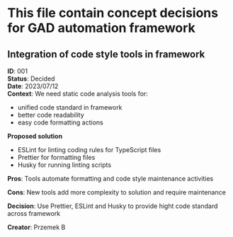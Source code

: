 # This file contain concept decisions for GAD automation framework


## Integration of code style tools in framework


**ID**: 001  
**Status**: Decided  
**Date**: 2023/07/12  
**Context**:
We need static code analysis tools for:


- unified code standard in framework
- better code readability
- easy code formatting actions


**Proposed solution**


- ESLint for linting coding rules for TypeScript files
- Prettier for formatting files
- Husky for running linting scripts


**Pros**: Tools automate formatting and code style maintenance activities


**Cons**: New tools add more complexity to solution and require maintenance


**Decision**: Use Prettier, ESLint and Husky to provide hight code standard across framework


**Creator**: Przemek B